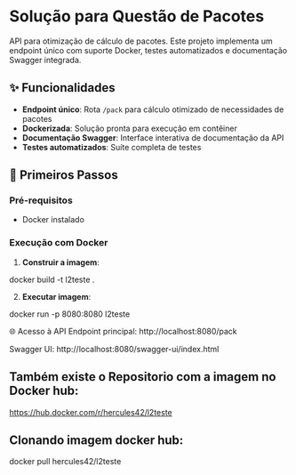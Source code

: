 # Solução para Questão de Pacotes

API para otimização de cálculo de pacotes. Este projeto implementa um endpoint único com suporte Docker, testes automatizados e documentação Swagger integrada.

## ✨ Funcionalidades

- **Endpoint único**: Rota `/pack` para cálculo otimizado de necessidades de pacotes
- **Dockerizada**: Solução pronta para execução em contêiner
- **Documentação Swagger**: Interface interativa de documentação da API
- **Testes automatizados**: Suíte completa de testes

## 🚀 Primeiros Passos

### Pré-requisitos
- Docker instalado

### Execução com Docker

1. **Construir a imagem**:
   
docker build -t l2teste .

2. **Executar imagem**:

docker run -p 8080:8080 l2teste

🌐 Acesso à API
Endpoint principal: http://localhost:8080/pack

Swagger UI: http://localhost:8080/swagger-ui/index.html
## Também existe o Repositorio com a imagem no Docker hub: 

https://hub.docker.com/r/hercules42/l2teste

## Clonando imagem docker hub:

docker pull hercules42/l2teste

